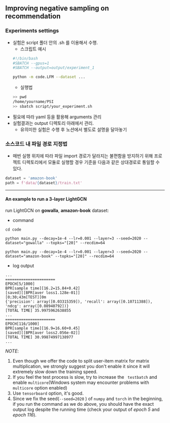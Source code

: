 ## Improving negative sampling on recommendation

### Experiments settings
- 실험은 script 폴더 안의 .sh 를 이용해서 수행.
    - 스크립트 예시
    ```bash
    #!/bin/bash
    #SBATCH --gpus=1
    #SBATCH --output=output/experiment_1

    python -m code.LFM --dataset ...
    ```
    - 실행법
    ```bash
    >> pwd
    /home/yourname/PSI
    >> sbatch script/your_experiment.sh
    ```
- 필요에 따라 yaml 등을 활용해 arguments 관리
- 실험결과는 output 디렉토리 아래에서 관리.
    - 유의미한 실험은 수행 후 노션에서 별도로 설명을 달아놓기

### 소스코드 내 파일 경로 지정법
- 매번 실행 위치에 따라 파일 import 경로가 달라지는 불편함을 방지하기 위해 프로젝트 디렉토리에서 모듈로 실행할 경우 기준을 다음과 같은 상대경로로 통일할 수 있다.
```python
dataset = 'amazon-book'
path = f'data/{dataset}/train.txt'
```

---
#### An example to run a 3-layer LightGCN

run LightGCN on **gowalla**, **amazon-book** dataset:

- command

`cd code`

`python main.py --decay=1e-4 --lr=0.001 --layer=3 --seed=2020 --dataset="gowalla" --topks="[20]" --recdim=64`

`python main.py --decay=1e-4 --lr=0.001 --layer=3 --seed=2020 --dataset="amazon-book" --topks="[20]" --recdim=64`


- log output

```shell
...
======================
EPOCH[5/1000]
BPR[sample time][16.2=15.84+0.42]
[saved][[BPR[aver loss1.128e-01]]
[0;30;43m[TEST][0m
{'precision': array([0.03315359]), 'recall': array([0.10711388]), 'ndcg': array([0.08940792])}
[TOTAL TIME] 35.9975962638855
...
======================
EPOCH[116/1000]
BPR[sample time][16.9=16.60+0.45]
[saved][[BPR[aver loss2.056e-02]]
[TOTAL TIME] 30.99874997138977
...
```

_NOTE_:

1. Even though we offer the code to split user-item matrix for matrix multiplication, we strongly suggest you don't enable it since it will extremely slow down the training speed.
2. If you feel the test process is slow, try to increase the ` testbatch` and enable `multicore`(Windows system may encounter problems with `multicore` option enabled)
3. Use `tensorboard` option, it's good.
4. Since we fix the seed(`--seed=2020` ) of `numpy` and `torch` in the beginning, if you run the command as we do above, you should have the exact output log despite the running time (check your output of _epoch 5_ and _epoch 116_).

